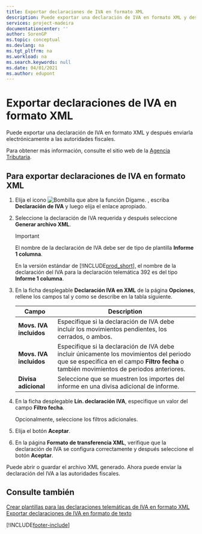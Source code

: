 ```yaml
---
title: Exportar declaraciones de IVA en formato XML
description: Puede exportar una declaración de IVA en formato XML y después enviarla electrónicamente a las autoridades fiscales.
services: project-madeira
documentationcenter: ''
author: SorenGP
ms.topic: conceptual
ms.devlang: na
ms.tgt_pltfrm: na
ms.workload: na
ms.search.keywords: null
ms.date: 04/01/2021
ms.author: edupont
---
```

# <a name="export-vat-statements-in-xml-format"></a>Exportar declaraciones de IVA en formato XML
Puede exportar una declaración de IVA en formato XML y después enviarla electrónicamente a las autoridades fiscales.  

Para obtener más información, consulte el sitio web de la [Agencia Tributaria](https://go.microsoft.com/fwlink/?LinkID=238181).  

## <a name="to-export-a-vat-statement-in-xml-format"></a>Para exportar declaraciones de IVA en formato XML

1.  Elija el icono ![Bombilla que abre la función Dígame.](../../media/ui-search/search_small.png "Dígame qué desea hacer") , escriba **Declaración de IVA** y luego elija el enlace apropiado.  
2.  Seleccione la declaración de IVA requerida y después seleccione **Generar archivo XML**.  

    > [!IMPORTANT]  
    >  El nombre de la declaración de IVA debe ser de tipo de plantilla **Informe 1 columna**.  
    >   
    >  En la versión estándar de [!INCLUDE[prod_short](../../includes/prod_short.md)], el nombre de la declaración del IVA para la declaración telemática 392 es del tipo **Informe 1 columna**.  

3.  En la ficha desplegable **Declaración IVA en XML** de la página **Opciones**, rellene los campos tal y como se describe en la tabla siguiente.  
  
    |Campo|Description|  
    |---------------------------------|---------------------------------------|  
    |**Movs. IVA incluidos**|Especifique si la declaración de IVA debe incluir los movimientos pendientes, los cerrados, o ambos.|  
    |**Movs. IVA incluidos**|Especifique si la declaración de IVA debe incluir únicamente los movimientos del periodo que se especifica en el campo **Filtro fecha** o también movimientos de periodos anteriores.|  
    |**Divisa adicional**|Seleccione que se muestren los importes del informe en una divisa adicional de informe.|  

4.  En la ficha desplegable **Lín. declaración IVA**, especifique un valor del campo **Filtro fecha**.  

    Opcionalmente, seleccione los filtros adicionales.  
5.  Elija el botón **Aceptar**.  
6.  En la página **Formato de transferencia XML**, verifique que la declaración de IVA se configura correctamente y después seleccione el botón **Aceptar**.  

Puede abrir o guardar el archivo XML generado. Ahora puede enviar la declaración del IVA a las autoridades fiscales.  

## <a name="see-also"></a>Consulte también
 [Crear plantillas para las declaraciones telemáticas de IVA en formato XML](how-to-create-templates-for-telematic-vat-statements-in-xml-file-format.md)   
 [Exportar declaraciones de IVA en formato de texto](how-to-export-vat-statements-in-text-format.md)


[!INCLUDE[footer-include](../../includes/footer-banner.md)]
